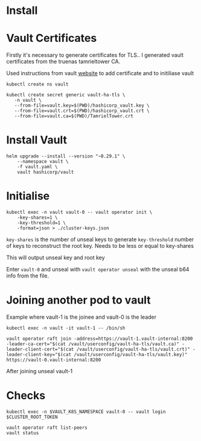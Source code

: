 # Install

# Vault Certificates

Firstly it's necessary to generate certificates for TLS.. I generated vault certificates from the truenas tamrieltower CA.

Used instructions from vault [website](https://developer.hashicorp.com/vault/tutorials/kubernetes/kubernetes-minikube-tls) to add certificate and to initiliase vault

`kubectl create ns vault`

```
kubectl create secret generic vault-ha-tls \
   -n vault \
   --from-file=vault.key=$(PWD)/hashicorp_vault.key \
   --from-file=vault.crt=$(PWD)/hashicorp_vault.crt \
   --from-file=vault.ca=$(PWD)/TamrielTower.crt
```

# Install Vault

```
helm upgrade --install --version "~0.29.1" \
    --namespace vault \
    -f vault.yaml \
    vault hashicorp/vault
```

# Initialise

```
kubectl exec -n vault vault-0 -- vault operator init \
    -key-shares=1 \
    -key-threshold=1 \
    -format=json > ./cluster-keys.json
```

`key-shares` is the number of unseal keys to generate
`key-threshold` number of keys to reconstruct the root key. Needs to be less or equal to key-shares

This will output unseal key and root key

Enter `vault-0` and unseal with `vault operator unseal` with the unseal b64 info from the file.

# Joining another pod to vault

Example where vault-1 is the joinee and vault-0 is the leader

```
kubectl exec -n vault -it vault-1 -- /bin/sh

vault operator raft join -address=https://vault-1.vault-internal:8200 -leader-ca-cert="$(cat /vault/userconfig/vault-ha-tls/vault.ca)" -leader-client-cert="$(cat /vault/userconfig/vault-ha-tls/vault.crt)" -leader-client-key="$(cat /vault/userconfig/vault-ha-tls/vault.key)" https://vault-0.vault-internal:8200
```

After joining unseal vault-1 


# Checks


```
kubectl exec -n $VAULT_K8S_NAMESPACE vault-0 -- vault login $CLUSTER_ROOT_TOKEN

vault operator raft list-peers
vault status
```
